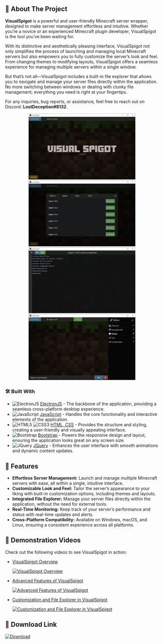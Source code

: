 <!-- ABOUT THE PROJECT -->
## 📜 About The Project

**VisualSpigot** is a powerful and user-friendly Minecraft server wrapper, designed to make server management effortless and intuitive. Whether you’re a novice or an experienced Minecraft plugin developer, VisualSpigot is the tool you’ve been waiting for.

With its distinctive and aesthetically pleasing interface, VisualSpigot not only simplifies the process of launching and managing local Minecraft servers but also empowers you to fully customize the server’s look and feel. From changing themes to modifying layouts, VisualSpigot offers a seamless experience for managing multiple servers within a single window.

But that’s not all—VisualSpigot includes a built-in file explorer that allows you to navigate and manage your server files directly within the application. No more switching between windows or dealing with clunky file management; everything you need is right at your fingertips.

For any inquiries, bug reports, or assistance, feel free to reach out on Discord: **LostDeception#8132**.

<div align="center">
    <a href="https://www.spigotmc.org/resources/visual-spigot.87912/">
        <img src="images/image1.png" alt="VisualSpigot Screenshot 1" width="350" height="215">
        <img src="images/image2.png" alt="VisualSpigot Screenshot 2" width="350" height="215">
        <img src="images/image3.png" alt="VisualSpigot Screenshot 3" width="350" height="215">
        <img src="images/image4.png" alt="VisualSpigot Screenshot 4" width="350" height="215">
    </a>
</div>

### 🛠️ Built With

- ![ElectronJS](https://img.shields.io/badge/ElectronJS-47848F?style=flat-square&logo=electron&logoColor=white) [ElectronJS](https://www.electronjs.org/) - The backbone of the application, providing a seamless cross-platform desktop experience.
- ![JavaScript](https://img.shields.io/badge/JavaScript-F7DF1E?style=flat-square&logo=javascript&logoColor=black) [JavaScript](https://www.javascript.com/) - Handles the core functionality and interactive elements of the application.
- ![HTML5](https://img.shields.io/badge/HTML5-E34F26?style=flat-square&logo=html5&logoColor=white) ![CSS3](https://img.shields.io/badge/CSS3-1572B6?style=flat-square&logo=css3&logoColor=white) [HTML, CSS](https://developer.mozilla.org/en-US/docs/Web/Guide/HTML/HTML5) - Provides the structure and styling, creating a user-friendly and visually appealing interface.
- ![Bootstrap](https://img.shields.io/badge/Bootstrap-563D7C?style=flat-square&logo=bootstrap&logoColor=white) [Bootstrap](https://getbootstrap.com) - Powers the responsive design and layout, ensuring the application looks great on any screen size.
- ![JQuery](https://img.shields.io/badge/jQuery-0769AD?style=flat-square&logo=jquery&logoColor=white) [JQuery](https://jquery.com) - Enhances the user interface with smooth animations and dynamic content updates.

## 🚀 Features

- **Effortless Server Management:** Launch and manage multiple Minecraft servers with ease, all within a single, intuitive interface.
- **Customizable Look and Feel:** Tailor the server’s appearance to your liking with built-in customization options, including themes and layouts.
- **Integrated File Explorer:** Manage your server files directly within the application, without the need for external tools.
- **Real-Time Monitoring:** Keep track of your server’s performance and status with real-time updates and alerts.
- **Cross-Platform Compatibility:** Available on Windows, macOS, and Linux, ensuring a consistent experience across all platforms.

## 🎥 Demonstration Videos

Check out the following videos to see VisualSpigot in action:

- [VisualSpigot Overview](https://www.youtube.com/watch?v=csPnB1U0qPE)
  
  <a href="https://www.youtube.com/watch?v=csPnB1U0qPE" target="_blank">
    <img src="https://img.youtube.com/vi/csPnB1U0qPE/0.jpg" alt="VisualSpigot Overview" width="350" height="215">
  </a>

- [Advanced Features of VisualSpigot](https://www.youtube.com/watch?v=TZ9UhZ5HL88)

  <a href="https://www.youtube.com/watch?v=TZ9UhZ5HL88" target="_blank">
    <img src="https://img.youtube.com/vi/TZ9UhZ5HL88/0.jpg" alt="Advanced Features of VisualSpigot" width="350" height="215">
  </a>

- [Customization and File Explorer in VisualSpigot](https://www.youtube.com/watch?v=fgll3v0GGD4)

  <a href="https://www.youtube.com/watch?v=fgll3v0GGD4" target="_blank">
    <img src="https://img.youtube.com/vi/fgll3v0GGD4/0.jpg" alt="Customization and File Explorer in VisualSpigot" width="350" height="215">
  </a>

## 🔗 Download Link

[![Download](https://img.shields.io/badge/Download-VisualSpigot-blue?style=for-the-badge&logo=spigot&logoColor=white)](https://www.spigotmc.org/resources/visual-spigot.87912/)

